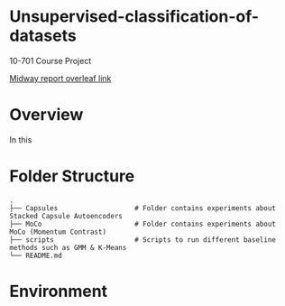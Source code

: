 # Unsupervised-classification-of-datasets
10-701 Course Project 

[Midway report overleaf link](https://www.overleaf.com/4123148767nnmknvwnmtry)

# Overview
In this 

# Folder Structure
    .
    ├── Capsules                   # Folder contains experiments about Stacked Capsule Autoencoders
    ├── MoCo                       # Folder contains experiments about MoCo (Momentum Contrast)
    ├── scripts                    # Scripts to run different baseline methods such as GMM & K-Means
    └── README.md
    

# Environment





